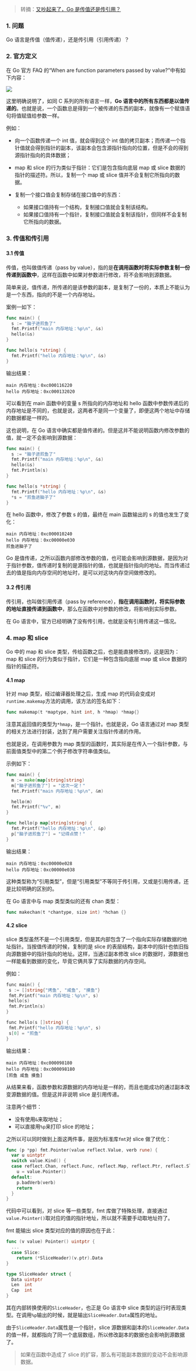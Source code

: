> 转摘：[又吵起来了，Go 是传值还是传引用？](https://mp.weixin.qq.com/s/qsxvfiyZfRCtgTymO9LBZQ)

### 1. 问题

Go 语言是传值（值传递），还是传引用（引用传递）？

### 2. 官方定义

在 Go 官方 FAQ 的“When are function parameters passed by value?”中有如下内容：

![](http://cnd.qiniu.lin07ux.cn/markdown/1645873697560-d35d27eac58b.jpg)

这里明确说明了，如同 C 系列的所有语言一样，**Go 语言中的所有东西都是以值传递的**。也就是说，一个函数总是得到一个被传递的东西的副本，就像有一个赋值语句将值赋值给参数一样。

例如：

* 向一个函数传递一个 int 值，就会得到这个 int 值的拷贝副本；而传递一个指针值就会得到指针的副本，该副本会包含源指针指向的位置，但是不会的得到源指针指向的具体数据；
* map 和 slice 的行为类似于指针：它们是包含指向底层 map 或 slice 数据的指针的描述符。所以，复制一个 map 或 slice 值并不会复制它所指向的数据。
* 复制一个接口值会复制存储在接口值中的东西：

    - 如果接口值持有一个结构，复制接口值就会复制该结构。
    - 如果接口值持有一个指针，复制接口值就会复制该指针，但同样不会复制它所指向的数据。

### 3. 传值和传引用

#### 3.1 传值

传值，也叫做值传递（pass by value），指的是**在调用函数时将实际参数复制一份传递到函数中**，这样在函数中如果对参数进行修改，将不会影响到源数据。

简单来说，值传递，所传递的是该参数的副本，是复制了一份的，本质上不能认为是一个东西，指向的不是一个内存地址。

案例一如下：

```go
func main() {
  s := "脑子进煎鱼了"
  fmt.Printf("main 内存地址：%p\n", &s)
  hello(&s)
}

func hello(s *string) {
  fmt.Printf("hello 内存地址：%p\n", &s)
}
```

输出结果：

```
main 内存地址：0xc000116220
hello 内存地址：0xc000132020
```

可以看到在 main 函数中的变量 s 所指向的内存地址和 hello 函数中参数传递后的内存地址是不同的，也就是说，这两者不是同一个变量了，即便这两个地址中存储的数据都是一样的。

这也说明，在 Go 语言中确实都是值传递的。但是这并不能说明函数内修改参数的值，就一定不会影响到源数据：

```go
func main() {
  s := "脑子进煎鱼了"
  fmt.Printf("main 内存地址：%p\n", &s)
  hello(&s)
  fmt.Println(s)
}

func hello(s *string) {
  fmt.Printf("hello 内存地址：%p\n", &s)
  *s = "煎鱼进脑子了"
}
```

在 hello 函数中，修改了参数 s 的值，最终在 main 函数输出的 s 的值也发生了变化：

```
main 内存地址：0xc000010240
hello 内存地址：0xc00000e030
煎鱼进脑子了
```

Go 是值传递，之所以函数内部修改参数的值，也可能会影响到源数据，是因为对于指针参数，值传递时复制的是源指针的值，也就是指针指向的地址。而当传递过去的值是指向内存空间的地址时，是可以对这块内存空间做修改的。

#### 3.2 传引用

传引用，也叫做引用传递（pass by reference），**指在调用函数时，将实际参数的地址直接传递到函数中**，那么在函数中对参数的修改，将影响到实际参数。

在 Go 语言中，官方已经明确了没有传引用，也就是没有引用传递这一情况。

### 4. map 和 slice

Go 中的 map 和 slice 类型，传给函数之后，也是能直接修改的，这是因为：map 和 slice 的行为类似于指针，它们是一种包含指向底层 map 或 slice 数据的指针的描述符。

#### 4.1 map

针对 map 类型，经过编译器处理之后，生成 map 的代码会变成对`runtime.makemap`方法的调用，该方法的签名如下：

```go
func makemap(t *maptype, hint int, h *hmap) *hmap{}
```

注意其返回值的类型为`*hmap`，是一个指针。也就是说，Go 语言通过对 map 类型的相关方法进行封装，达到了用户需要关注指针传递的作用。

也就是说，在调用参数为 map 类型的函数时，其实际是在传入一个指针参数，与前面值类型中的第二个例子修改字符串值类似。

示例如下：

```go
func main() {
  m := make(map[string]string)
  m["脑子进煎鱼了"] = "这次一定！"
  fmt.Printf("main 内存地址：%p\n", &m)

  hello(m)
  fmt.Printf("%v", m)
}

func hello(p map[string]string) {
  fmt.Printf("hello 内存地址：%p\n", &p)
  p["脑子进煎鱼了"] = "记得点赞！"
}
```

输出结果：

```
main 内存地址：0xc00000e028
hello 内存地址：0xc00000e038
```

这种类型称为“引用类型”，但是“引用类型”不等同于传引用，又或是引用传递，还是比较明确的区别的。

在 Go 语言中与 map 类型类似的还有 chan 类型：

```go
func makechan(t *chantype, size int) *hchan {}
```

#### 4.2 slice

slice 类型虽然不是一个引用类型，但是其内部包含了一个指向实际存储数据的地址指针。当按值传递的时候，复制的是 slice 的表层结构，副本中的指针也依旧指向源数据中的指针指向的地址。这样，当通过副本修改 slice 的数据时，源数据也一样能看到数据的变化，毕竟它俩共享了实际数据的内存空间。

例如：

```go
func main() {
 s := []string{"烤鱼", "咸鱼", "摸鱼"}
 fmt.Printf("main 内存地址：%p\n", s)
 hello(s)
 fmt.Println(s)
}

func hello(s []string) {
 fmt.Printf("hello 内存地址：%p\n", s)
 s[0] = "煎鱼"
}
```

输出结果：

```
main 内存地址：0xc000098180
hello 内存地址：0xc000098180
[煎鱼 咸鱼 摸鱼]
```

从结果来看，函数参数和源数据的内存地址是一样的，而且也能成功的通过副本改变源数据的值。但是这并非说明 slice 是引用传递。

注意两个细节：

* 没有使用`&`来取地址；
* 可以直接用`%p`来打印 slice 的地址；

之所以可以同时做到上面这两件事，是因为标准库`fmt`对 slice 做了优化：

```go
func (p *pp) fmt.Pointer(value reflect.Value, verb rune) {
  var u uintptr
  switch value.Kind() {
  case reflect.Chan, reflect.Func, reflect.Map, reflect.Ptr, reflect.Slice, reflect.UnsafePointer:
    u = value.Pointer()
  default:
    p.badVerb(verb)
    return
  }
}
```

代码中可以看到，对 slice 等一些类型，fmt 库做了特殊处理，直接通过`value.Pointer()`取对应的值的指针地址，所以就不需要手动取地址符了。

fmt 能输出 slice 类型对应的值的原因也在于此：

```go
func (v value) Pointer() uintptr {
  ...
  case Slice:
    return (*SliceHeader)(v.ptr).Data
}

type SliceHeader struct {
  Data uintptr
  Len  int
  Cap  int
}
```

其在内部转换使用的`SliceHeader`，也正是 Go 语言中 slice 类型的运行时表现类型。在调用`%p`输出的时候，就是输出`SliceHeader.Data`属性的地址。

由于`SliceHeader.Data`属性是一个指针，slice 源数据和副本的`SliceHeader.Data`的值一样，就都指向了同一个底层数组，所以修改副本的数据也会影响到源数据了。

> 如果在函数中造成了 slice 的扩容，那么有可能副本数据的变动不会影响源数据。

